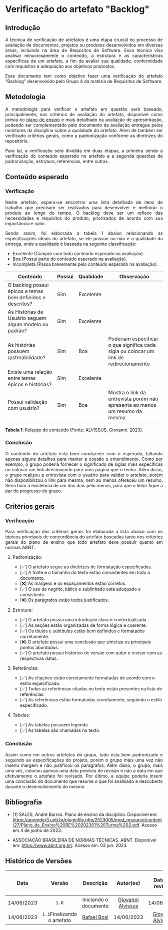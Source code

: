 <div class="body">

# Verificação do artefato "Backlog"

## Introdução

<div align="justify">

A técnica de verificação de artefatos é uma etapa crucial no processo de avaliação de documentos, projetos ou produtos desenvolvidos em diversas áreas, incluindo na área de Requisitos de Software. Essa técnica visa analisar minuciosamente o conteúdo, a estrutura e as características específicas de um artefato, a fim de avaliar sua qualidade, conformidade com requisitos e adequação aos objetivos propostos.

Esse documento tem como objetivo fazer uma verificação do artefato "Backlog" desenvolvido pelo Grupo 4 da matéria de Requisitos de Software.

</div>

## Metodologia

<div align="justify">

A metodologia para verificar o artefato em questão será baseado, principalmente, nos critérios de avaliação do artefato, disponível como prévia no [plano de ensino](https://aprender3.unb.br/pluginfile.php/2523005/mod_resource/content/31/Plano_de_Ensino%20RE%20202301%20Turma%202.pdf) e mais detalhado na avaliação de apresentação, podendo ser complementado pelo documento de avaliação entregue pelos monitores da disciplina sobre a qualidade do artefato. Além de também ser verificado critérios gerais, como a padronização conforme as diretrizes do repositório.

Para tal, a verificação será dividida em duas etapas, a primeira sendo a verificação do conteúdo esperado no artefato e a segunda questões de padronização, estrutura, referências, entre outras.

</div>

## Conteúdo esperado

### Verificação

<div align="justify">

Neste artefato, espera-se encontrar uma lista detalhada de itens de trabalho que precisam ser realizados para desenvolver e melhorar o produto ao longo do tempo. O backlog deve ser um reflexo das necessidades e requisitos do produto, priorizados de acordo com sua importância e valor.

Sendo assim, foi elaborada a tabela 1 abaixo relacionando as especificações ideais do artefato, se ele possue ou não e a qualidade da entrega, onde a qualidade é baseada na seguinte classificação:

- Excelente (Cumpre com todo conteúdo esperado na avaliação).
- Boa (Possui parte do conteúdo esperado na avaliação).
- Incompleta (Passa brevemente pelo conteúdo esperado na avaliação).

</div>

| Conteúdo | Possui | Qualidade | Observação |
| - | - | - | - |
|  O backlog possui épicos e temas bem definidos e descritos? | Sim | Excelente |  |
| As Histórias de Usuário seguem algum modelo ou padrão? | Sim | Excelente |  |
| As histórias possuem rastreabilidade? | Sim | Boa | Poderiam especificar o que significa cada sigla ou colocar um link de redirecionamento |
| Existe uma relação entre temas épicos e histórias? | Sim | Excelente | |
| Possui validação com usuário? | Sim | Boa | Mostra o link da entrevista porém não apresenta ao menos um resumo da mesma. |

<b>Tabela 1</b>: Relação do conteúdo (Fonte: ALVISSUS, Giovanni. 2023).

### Conclusão

<div align="justify">

O conteúdo do artefato está bem condizente com o esperado, faltando apenas alguns detalhes para manter a coesão e entendimento. Como por exemplo, o grupo poderia fornecer o significado de siglas mais específicas ou colocar um link direcionando para uma página que o tenha. Além disso, o grupo realizou a entrevista com o usuário para validar o artefato, porém não disponibilizou o link para mesma, nem ao menos ofereceu um resumo. Seria bom a existência de um dos dois pelo menos, para que o leitor fique a par do progresso do grupo. 

</div>

## Critérios gerais

### Verificação

<div align="justify">

Para verificação dos critérios gerais foi elaborada a lista abaixo com os tópicos principais de concordância do artefato baseadas tanto nos critérios gerais do plano de ensino que todo artefato deve possuir quanto em normas ABNT.

</div>

1. Padronização:
   - [✅] O artefato segue as diretrizes de formatação especificadas.
   - [✅] A fonte e o tamanho do texto estão consistentes em todo o documento.
   - [❌] As margens e os espaçamentos estão corretos.
   - [✅] O uso de negrito, itálico e sublinhado está adequado e consistente.
   - [❌] Os parágrafos estão todos justificados.

2. Estrutura:
   - [✅] O artefato possui uma introdução clara e contextualizada.
   - [✅] As seções estão organizadas de forma lógica e coerente.
   - [✅] Os títulos e subtítulos estão bem definidos e formatados corretamente.
   - [❌] O artefato possui uma conclusão que sintetiza os principais pontos abordados.
   - [✅] O artefato possui histórico de versão com autor e revisor com as respectivas datas.

3. Referências:
   - [✅] As citações estão corretamente formatadas de acordo com o estilo especificado.
   - [✅] Todas as referências citadas no texto estão presentes na lista de referências.
   - [✅] As referências estão formatadas corretamente, seguindo o estilo especificado.

4. Tabelas:
   - [✅] As tabelas possuem legenda.
   - [✅] As tabelas são chamadas no texto. 

### Conclusão

<div align="justify">

Assim como em outros artefatos do grupo, tudo esta bem padronizado e seguindo as especificações do projeto, porém o grupo mais uma vez não inseriu margem e não justificou os paragrafos. Além disso, o grupo, mais uma vez, colocou apenas uma data prevista de revisão e não a data em que efetivamente o artefato foi revisado. Por último, a equipe poderia inserir uma conclusão do documento que resume o que foi analisado e descoberto durante o desenvolvimento do mesmo.

</div>

## Bibliografia

- [1] SALES, André Barros. Plano de ensino da disciplina. Disponível em: https://aprender3.unb.br/pluginfile.php/2523005/mod_resource/content/27/Plano_de_Ensino%20RE%20202301%20Turma%202.pdf. Acesso em 4 de junho de 2023.

- ASSOCIAÇÃO BRASILEIRA DE NORMAS TÉCNICAS. ABNT. Disponível em: <https://www.abnt.org.br/>. Acesso em: 03 jun. 2023.


## Histórico de Versões

| <p align="center">Data</p> | <p align="center">Versão</p> | <p align="center">Descrição</p> | <p align="center">Autor(es)</p> | <p align="center">Data de revisão</p> | <p align="center">Revisor(es)</p> |
| :-: | :-: | :-: | :-: | :-: | :-: |
| 14/06/2023 | `1.0` | Iniciando o documento | [Giovanni Alvissus](github.com/giovanni1106) | 14/06/2023 | [Rafael Bosi](https://github.com/strangeunit28) |
| 14/06/2023 | `1.1`Finalizando o artefato | [Rafael Bosi](https://github.com/strangeunit28) | 14/06/2023 | [Giovanni Alvissus](github.com/giovanni1106) |

</div>
